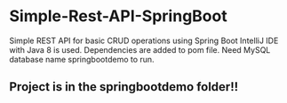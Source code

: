 # Simple-Rest-API-SpringBoot
Simple REST API for basic CRUD operations using Spring Boot
IntelliJ IDE with Java 8 is used. Dependencies are added to pom file.
Need MySQL database name springbootdemo to run.

## Project is in the springbootdemo folder!!
